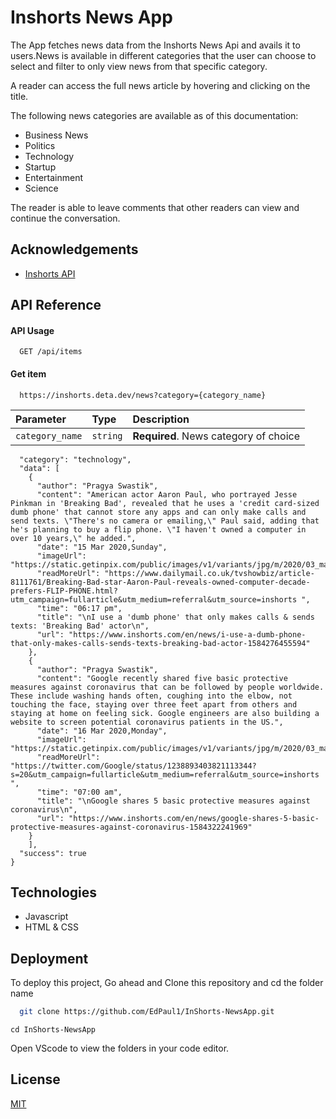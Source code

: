 
# Inshorts News App

The App fetches news data from the Inshorts News Api and avails it to users.News is available in different categories that the user can choose to select and filter to only view news from that specific category.

A reader can access the full news article by hovering and clicking on the title.

The following news categories are available as of this documentation:
 * Business News
 * Politics
 * Technology
 * Startup
 * Entertainment
 * Science

The reader is able to leave comments that other readers can view and continue the conversation.

## Acknowledgements

 - [Inshorts API](https://github.com/cyberboysumanjay/Inshorts-News-API)

## API Reference

#### API Usage

```http
  GET /api/items
```

#### Get item

```http
  https://inshorts.deta.dev/news?category={category_name}
```

| Parameter | Type     | Description                       |
| :-------- | :------- | :-------------------------------- |
| `category_name`      | `string` | **Required**. News category of choice |

```{
  "category": "technology",
  "data": [
    {
      "author": "Pragya Swastik",
      "content": "American actor Aaron Paul, who portrayed Jesse Pinkman in 'Breaking Bad', revealed that he uses a 'credit card-sized dumb phone' that cannot store any apps and can only make calls and send texts. \"There's no camera or emailing,\" Paul said, adding that he's planning to buy a flip phone. \"I haven't owned a computer in over 10 years,\" he added.",
      "date": "15 Mar 2020,Sunday",
      "imageUrl": "https://static.getinpix.com/public/images/v1/variants/jpg/m/2020/03_mar/15_sun/img_1584273701082_423.jpg",
      "readMoreUrl": "https://www.dailymail.co.uk/tvshowbiz/article-8111761/Breaking-Bad-star-Aaron-Paul-reveals-owned-computer-decade-prefers-FLIP-PHONE.html?utm_campaign=fullarticle&utm_medium=referral&utm_source=inshorts ",
      "time": "06:17 pm",
      "title": "\nI use a 'dumb phone' that only makes calls & sends texts: 'Breaking Bad' actor\n",
      "url": "https://www.inshorts.com/en/news/i-use-a-dumb-phone-that-only-makes-calls-sends-texts-breaking-bad-actor-1584276455594"
    },
    {
      "author": "Pragya Swastik",
      "content": "Google recently shared five basic protective measures against coronavirus that can be followed by people worldwide. These include washing hands often, coughing into the elbow, not touching the face, staying over three feet apart from others and staying at home on feeling sick. Google engineers are also building a website to screen potential coronavirus patients in the US.",
      "date": "16 Mar 2020,Monday",
      "imageUrl": "https://static.getinpix.com/public/images/v1/variants/jpg/m/2020/03_mar/15_sun/img_1584292734587_739.jpg",
      "readMoreUrl": "https://twitter.com/Google/status/1238893403821113344?s=20&utm_campaign=fullarticle&utm_medium=referral&utm_source=inshorts ",
      "time": "07:00 am",
      "title": "\nGoogle shares 5 basic protective measures against coronavirus\n",
      "url": "https://www.inshorts.com/en/news/google-shares-5-basic-protective-measures-against-coronavirus-1584322241969"
    }
    ],
  "success": true
}
```


## Technologies
* Javascript
* HTML & CSS

## Deployment

To deploy this project, Go ahead and Clone this repository and cd the folder name

```bash
  git clone https://github.com/EdPaul1/InShorts-NewsApp.git
```
```
cd InShorts-NewsApp
```
Open VScode to view the folders in your code editor.
## License

[MIT](https://choosealicense.com/licenses/mit/)



